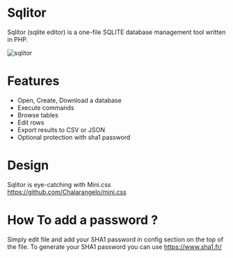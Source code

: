 # Sqlitor
Sqlitor (sqlite editor) is a one-file SQLITE database management tool written in PHP.

![sqlitor](https://repository-images.githubusercontent.com/271954978/d7f16100-ad54-11ea-9533-ab9c41f182fd?raw=true)

# Features
- Open, Create, Download a database
- Execute commands
- Browse tables
- Edit rows
- Export results to CSV or JSON
- Optional protection with sha1 password

# Design
Sqlitor is eye-catching with Mini.css https://github.com/Chalarangelo/mini.css

# How To add a password ?
Simply edit file and add your SHA1 password in config section on the top of the file.
To generate your SHA1 password you can use https://www.sha1.fr/
